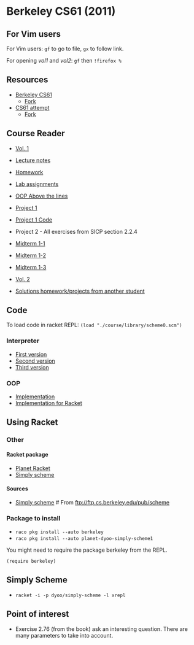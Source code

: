 # Berkeley CS61 (2011)

## For Vim users

For Vim users: `gf` to go to file, `gx` to follow link.

For opening *vol1* and *vol2*: `gf` then `!firefox %`

## Resources

* [Berkeley CS61](https://github.com/theurere/berkeley_cs61a_spring-2011_archive)
    * [Fork](https://github.com/Phantas0s/berkeley_cs61a_spring-2011_archive)
* [CS61 attempt](https://github.com/labria/cs61a)
    * [Fork](https://github.com/Phantas0s/cs61a)

## Course Reader

* [Vol. 1](./course/reader/vol1.html)

* [Lecture notes](./course/reader/notes.pdf)
* [Homework](./course/reader/nodate-hw.pdf)
* [Lab assignments](./course/reader/nodate-labs.pdf)

* [OOP Above the lines](./course/reader/aboveline.pdf)

* [Project 1](./course/reader/nodate-21.pdf)

* [Project 1 Code](./course/reader/twenty-one.scm)
* Project 2 - All exercises from SICP section 2.2.4

* [Midterm 1-1](./course/reader/mt1-1.pdf)
* [Midterm 1-2](./course/reader/mt1-2.pdf)
* [Midterm 1-3](./course/reader/mt1-3.pdf)

* [Vol. 2](./course/reader/vol2.html)

* [Solutions homework/projects from another student](https://github.com/Phantas0s/cs61a-sp11)

## Code

To load code in racket REPL: `(load "./course/library/scheme0.scm")`

### Interpreter 

* [First version](./course/library/scheme0.scm)
* [Second version](./course/library/scheme1.scm)
* [Third version](./course/library/scheme2.scm)

### OOP

* [Implementation](./course/library/obj.scm)
* [Implementation for Racket](./course/library/obj-racket.scm)

## Using Racket

### Other

#### Racket package
* [Planet Racket](https://planet.racket-lang.org/)
* [Simply scheme](https://planet.racket-lang.org/package-source/dyoo/simply-scheme.plt/2/2/planet-docs/manual/index.html)

#### Sources

* [Simply scheme](./scheme) # From ftp://ftp.cs.berkeley.edu/pub/scheme

### Package to install

* `raco pkg install --auto berkeley`
* `raco pkg install --auto planet-dyoo-simply-scheme1`

You might need to require the package berkeley from the REPL.

`(require berkeley)`

## Simply Scheme

* `racket -i -p dyoo/simply-scheme -l xrepl`

## Point of interest

* Exercise 2.76 (from the book) ask an interesting question. There are many parameters to take into account.

